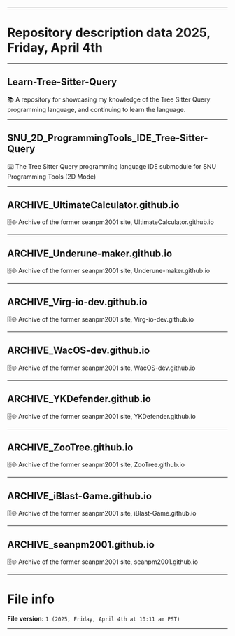 
***

# Repository description data 2025, Friday, April 4th

---

## Learn-Tree-Sitter-Query

📚️ A repository for showcasing my knowledge of the Tree Sitter Query programming language, and continuing to learn the language. 

---

## SNU_2D_ProgrammingTools_IDE_Tree-Sitter-Query

⌨️ The Tree Sitter Query programming language IDE submodule for SNU Programming Tools (2D Mode)

---

## ARCHIVE_UltimateCalculator.github.io

🗄️🌐️ Archive of the former seanpm2001 site, UltimateCalculator.github.io

---

## ARCHIVE_Underune-maker.github.io

🗄️🌐️ Archive of the former seanpm2001 site, Underune-maker.github.io

---

## ARCHIVE_Virg-io-dev.github.io

🗄️🌐️ Archive of the former seanpm2001 site, Virg-io-dev.github.io

---

## ARCHIVE_WacOS-dev.github.io

🗄️🌐️ Archive of the former seanpm2001 site, WacOS-dev.github.io

---

## ARCHIVE_YKDefender.github.io

🗄️🌐️ Archive of the former seanpm2001 site, YKDefender.github.io

---

## ARCHIVE_ZooTree.github.io

🗄️🌐️ Archive of the former seanpm2001 site, ZooTree.github.io

---

## ARCHIVE_iBlast-Game.github.io

🗄️🌐️ Archive of the former seanpm2001 site, iBlast-Game.github.io

---

## ARCHIVE_seanpm2001.github.io

🗄️🌐️ Archive of the former seanpm2001 site, seanpm2001.github.io

***

# File info

**File version:** `1 (2025, Friday, April 4th at 10:11 am PST)`

***

